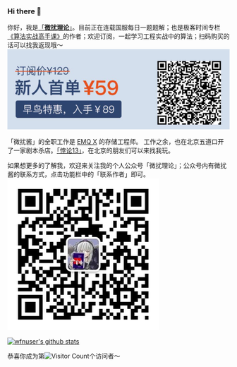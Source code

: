 ### Hi there 👋
你好，我是[「**微扰理论**」](https://leetcode-cn.com/u/wfnuser/)。目前正在连载国服每日一题题解；也是极客时间专栏[《算法实战高手课》](https://time.geekbang.org/column/intro/100100901?code=I%252F1%252FovCrth0wXifam7LWC3eGnJy9VdcYcfWACA1NG%252Fk%253D&utm_term=SPoster&page=A)的作者；欢迎订阅，一起学习工程实战中的算法；扫码购买的话可以找我返现哦～
![](column.png)

「微扰酱」的全职工作是 [EMQ X](https://emqx.com) 的存储工程师。
工作之余，也在北京五道口开了一家剧本杀店。[「悖论13」](http://www.dianping.com/shop/G3e08uNvVM4U5Hg3)，在北京的朋友们可以来找我玩。

如果想更多的了解我，欢迎来关注我的个人公众号「微扰理论」；公众号内有微扰酱的联系方式，点击功能栏中的「联系作者」即可。
![](qr.jpeg)

[![wfnuser's github stats](https://github-readme-stats.vercel.app/api?username=wfnuser)](https://github.com/anuraghazra/github-readme-stats)


恭喜你成为第![Visitor Count](https://profile-counter.glitch.me/wfnuser/count.svg)个访问者～

<!--
**wfnuser/wfnuser** is a ✨ _special_ ✨ repository because its `README.md` (this file) appears on your GitHub profile.

Here are some ideas to get you started:

- 🔭 I’m currently working on ...
- 🌱 I’m currently learning ...
- 👯 I’m looking to collaborate on ...
- 🤔 I’m looking for help with ...
- 💬 Ask me about ...
- 📫 How to reach me: ...
- 😄 Pronouns: ...
- ⚡ Fun fact: ...
-->
